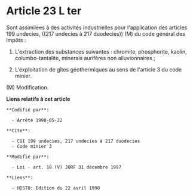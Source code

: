 # Article 23 L ter

Sont assimilées à des activités industrielles pour l'application des articles 199 undecies, ((217 undecies à 217 duodecies))
(M) du code général des impôts :

1. L'extraction des substances suivantes : chromite, phosphorite, kaolin, columbo-tantalite, minerais aurifères non
alluvionnaires ;

2. L'exploitation de gîtes géothermiques au sens de l'article 3 du code minier.

(M) Modification.

**Liens relatifs à cet article**

	**Codifié par**:

	  - Arrêté 1998-05-22

	**Cite**:

	  - CGI 199 undecies, 217 undecies à 217 duodecies
	  - Code minier 3

	**Modifié par**:

	  - Loi - art. 18 (V) JORF 31 décembre 1997

	**Liens**:

	  - HISTO: Edition du 22 avril 1998
